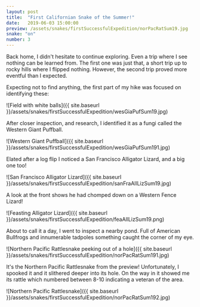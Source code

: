 ```yaml
---
layout: post
title:  "First Californian Snake of the Summer!"
date:   2019-06-03 15:00:00
preview: /assets/snakes/firstSuccessfulExpedition/norPacRatSum19.jpg
snake: "on"
number: 3
---
```


Back home, I didn't hesitate to continue exploring. Even a trip where I see nothing can be learned from. The first one was just that, a short trip up to rocky hills where I flipped nothing. However, the second trip proved more eventful than I expected.

Expecting not to find anything, the first part of my hike was focused on identifying these:

![Field with white balls]({{ site.baseurl }}/assets/snakes/firstSuccessfulExpedition/wesGiaPufSum19.jpg)

After closer inspection, and research, I identified it as a fungi called the Western Giant Puffball.

![Western Giant Puffball]({{ site.baseurl }}/assets/snakes/firstSuccessfulExpedition/wesGiaPufSum191.jpg)

Elated after a log flip I noticed a San Francisco Alligator Lizard, and a big one too!

![San Francisco Alligator Lizard]({{ site.baseurl }}/assets/snakes/firstSuccessfulExpedition/sanFraAllLizSum19.jpg)

A look at the front shows he had chomped down on a Western Fence Lizard!

![Feasting Alligator Lizard]({{ site.baseurl }}/assets/snakes/firstSuccessfulExpedition/feaAllLizSum19.png)

About to call it a day, I went to inspect a nearby pond. Full of American Bullfrogs and innumerable tadpoles something caught the corner of my eye.

![Northern Pacific Rattlesnake peeking out of a hole]({{ site.baseurl }}/assets/snakes/firstSuccessfulExpedition/norPacRatSum191.jpg)

It's the Northern Pacific Rattlesnake from the preview! Unfortunately, I spooked it and it slithered deeper into its hole. On the way in it showed me its rattle which numbered between 8-10 indicating a veteran of the area.

![Northern Pacific Rattlesnake]({{ site.baseurl }}/assets/snakes/firstSuccessfulExpedition/norPacRatSum192.jpg)